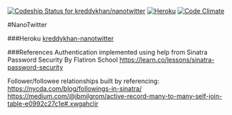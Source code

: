 [ ![Codeship Status for kreddykhan/nanotwitter](https://codeship.com/projects/52e0fe00-909f-0134-b16b-6e4574ccc4bb/status?branch=master)](https://app.codeship.com/projects/185785)
[ ![Heroku](https://heroku-badge.herokuapp.com/?app=kreddykhan-nanotwitter)](https://kreddykhan-nanotwitter.herokuapp.com)
[![Code Climate](https://codeclimate.com/github/kreddykhan/nanotwitter/badges/gpa.svg)](https://codeclimate.com/github/kreddykhan/nanotwitter)

#NanoTwitter

###Heroku
[kreddykhan-nanotwitter](https://kreddykhan-nanotwitter.herokuapp.com/)

###References
Authentication implemented using help from Sinatra Password Security By Flatiron School
https://learn.co/lessons/sinatra-password-security

Follower/followee relationships built by referencing:<br />
https://nycda.com/blog/followings-in-sinatra/<br />
https://medium.com/@jbmilgrom/active-record-many-to-many-self-join-table-e0992c27c1e#.xwgahclir
